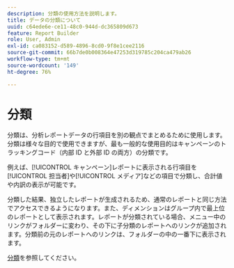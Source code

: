 ```yaml
---
description: 分類の使用方法を説明します。
title: データの分類について
uuid: c64ede6e-ce11-48c0-944d-dc365809d673
feature: Report Builder
role: User, Admin
exl-id: ca083152-d589-4896-8cd0-9f8e1cee2116
source-git-commit: 66b7de0b008364e47253d319785c204ca479ab26
workflow-type: tm+mt
source-wordcount: '149'
ht-degree: 76%

---
```


# 分類

分類は、分析レポートデータの行項目を別の観点でまとめるために使用します。分類は様々な目的で使用できますが、最も一般的な使用目的はキャンペーンのトラッキングコード（内部 ID と外部 ID の両方）の分類です。

例えば、[!UICONTROL キャンペーン]レポートに表示される行項目を[!UICONTROL 担当者]や[!UICONTROL メディア]などの項目で分類し、合計値や内訳の表示が可能です。

分類した結果、独立したレポートが生成されるため、通常のレポートと同じ方法でアクセスできるようになります。また、ディメンションはグループ内で最上位のレポートとして表示されます。レポートが分類されている場合、メニュー中のリンクがフォルダーに変わり、その下に子分類のレポートへのリンクが追加されます。分類前の元のレポートへのリンクは、フォルダーの中の一番下に表示されます。

[分類](/help/components/classifications/c-classifications.md)を参照してください。
